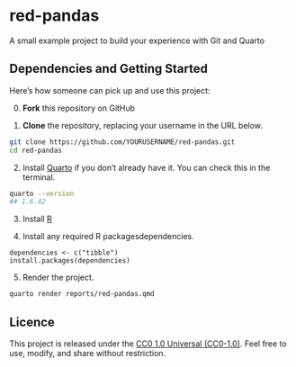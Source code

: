 # red-pandas

A small example project to build your experience with Git and Quarto

## Dependencies and Getting Started

Here’s how someone can pick up and use this project:

0. **Fork** this repository on GitHub

1.  **Clone** the repository, replacing your username in the URL below.

``` bash
git clone https://github.com/YOURUSERNAME/red-pandas.git
cd red-pandas
```

2.  Install [Quarto](https://quarto.org/docs/get-started/) if you don’t already have it. You can check this in the terminal.

``` bash
quarto --version
## 1.6.42
```

3.  Install [R](https://cran.r-project.org/)

4.  Install any required R packagesdependencies.

```{r}
dependencies <- c("tibble")
install.packages(dependencies)
```

5.  Render the project.

``` bash
quarto render reports/red-pandas.qmd
```

## Licence

This project is released under the [CC0 1.0 Universal (CC0-1.0)](https://creativecommons.org/publicdomain/zero/1.0/deed.en). Feel free to use, modify, and share without restriction.
